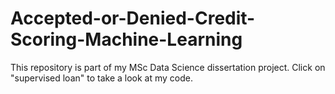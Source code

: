 # Accepted-or-Denied-Credit-Scoring-Machine-Learning
This repository is part of my MSc Data Science dissertation project. Click on "supervised loan" to take a look at my code.
